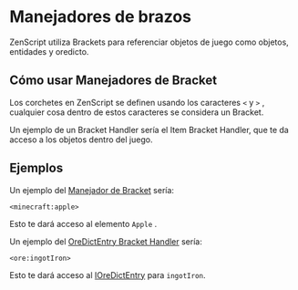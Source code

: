 # Manejadores de brazos

ZenScript utiliza Brackets para referenciar objetos de juego como objetos, entidades y oredicto.

## Cómo usar Manejadores de Bracket

Los corchetes en ZenScript se definen usando los caracteres `<` y `>` , cualquier cosa dentro de estos caracteres se considera un Bracket.

Un ejemplo de un Bracket Handler sería el Item Bracket Handler, que te da acceso a los objetos dentro del juego.

## Ejemplos

Un ejemplo del [Manejador de Bracket](/Vanilla/Brackets/Bracket_Item/) sería:

```zenscript
<minecraft:apple>
```

Esto te dará acceso al elemento `Apple` [](/Vanilla/Items/IItemStack/).

Un ejemplo del [OreDictEntry Bracket Handler](/Vanilla/Brackets/Bracket_Ore/) sería:

```zenscript
<ore:ingotIron>
```

Esto te dará acceso al [IOreDictEntry](/Vanilla/OreDict/IOreDictEntry/) para `ingotIron`.